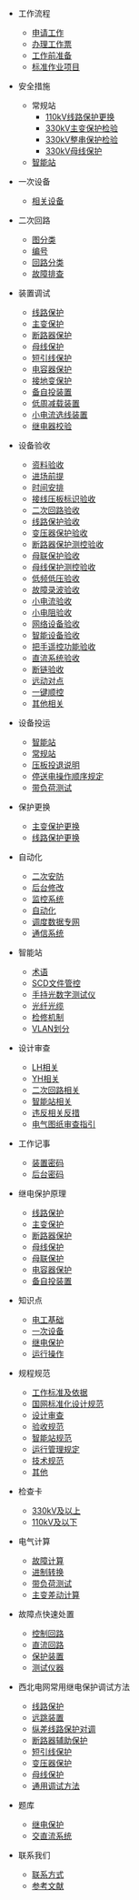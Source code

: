 * 工作流程
	* [申请工作](workflow/1.1申请工作/)  <!--注意这里是相对路径-->
	* [办理工作票](workflow/1.2办理工作票/)
	* [工作前准备](workflow/1.3工作前准备/)
	* [标准作业项目](workflow/1.4标准作业项目/)

* 安全措施
	* 常规站
		* [110kV线路保护更换](safety-measures/2.1常规站/110kV线路保护更换/)
		* [330kV主变保护检验](safety-measures/2.1常规站/330kV主变保护检验/)
		* [330kV整串保护检验](safety-measures/2.1常规站/330kV整串检验/)
		* [330kV母线保护](safety-measures/2.1常规站/330kV母线保护/)
	* [智能站](/safety-measures/2.2智能站/)

* 一次设备
	* [相关设备](/primary-equipment/)

* 二次回路
	* [图分类](/secondary-circuit/图分类/)
	* [编号](/secondary-circuit/编号/)
	* [回路分类](/secondary-circuit/回路分类/)
	* [故障排查](/secondary-circuit/故障排查/)

* 装置调试
	* [线路保护](/device-debugging/线路保护/)
	* [主变保护](/device-debugging/主变保护/)
	* [断路器保护](/device-debugging/断路器保护/)
	* [母线保护](/device-debugging/母线保护/)
	* [短引线保护](/device-debugging/短引线保护/)
	* [电容器保护](/device-debugging/电容器保护/)
	* [接地变保护](/device-debugging/接地变保护/)
	* [备自投装置](/device-debugging/备自投装置/)
	* [低周减载装置](/device-debugging/低周减载装置/)
	* [小电流选线装置](/device-debugging/小电流选线装置/)
	* [继电器校验](/device-debugging/继电器校验/)

* 设备验收
	* [资料验收](/equipment-acceptance/资料验收/)
	* [进场前提](/equipment-acceptance/进场前提/)
	* [时间安排](/equipment-acceptance/时间安排/)
	* [接线压板标识验收](/equipment-acceptance/接线、压板、标识验收/)
	* [二次回路验收](/equipment-acceptance/二次回路验收/)
	* [线路保护验收](/equipment-acceptance/线路保护验收/)
	* [变压器保护验收](/equipment-acceptance/变压器保护验收/)
	* [断路器保护测控验收](/equipment-acceptance/断路器保护测控验收/)
	* [母联保护验收](/equipment-acceptance/母联保护验收/)
	* [母线保护测控验收](/equipment-acceptance/母线保护测控验收/)
	* [低频低压验收](/equipment-acceptance/低频低压验收/)
	* [故障录波验收](/equipment-acceptance/故障录波验收/)
	* [小电流验收](/equipment-acceptance/小电流验收/)
	* [小电阻验收](/equipment-acceptance/小电阻验收/)
	* [网络设备验收](/equipment-acceptance/网络设备验收/)
	* [智能设备验收](/equipment-acceptance/智能设备验收/)
	* [把手遥控功能验收](/equipment-acceptance/把手遥控功能验收/)
	* [直流系统验收](/equipment-acceptance/直流系统验收/)
	* [断链验收](/equipment-acceptance/断链验收/)
	* [远动对点](/equipment-acceptance/远动对点/)
	* [一键顺控](/equipment-acceptance/一键顺控/)
	* [其他相关](/equipment-acceptance/其他相关/)

* 设备投运
	* [智能站](/put-into-use/智能站/)
	* [常规站](/put-into-use/常规站/)
	* [压板投退说明](/put-into-use/压板投退说明/)
	* [停送电操作顺序规定](/put-into-use/停送电操作顺序规定/)
	* [带负荷测试](/put-into-use/带负荷测试/)

* 保护更换
	* [主变保护更换](/equipment-replacement/主变保护更换/)
	* [线路保护更换](/equipment-replacement/线路保护更换/)

* 自动化
	* [二次安防](/automatic-system/二次安防/)
	* [后台修改](/automatic-system/后台修改/)
	* [监控系统](/automatic-system/监控系统/)
	* [自动化](/automatic-system/自动化/)
	* [调度数据专网](/automatic-system/调度数据专网/)
	* [通信系统](/automatic-system/通信系统/)

* 智能站
	* [术语](/smart-substation/术语/)
    * [SCD文件管控](/smart-substation/SCD文件管控/)
	* [手持光数字测试仪](/smart-substation/手持光数字测试仪/)
    * [光纤光缆](/smart-substation/光纤光缆/)
	* [检修机制](/smart-substation/检修机制/)
    * [VLAN划分](/smart-substation/VLAN划分/)

* 设计审查
	* [LH相关](/design-inspection/LH相关/)
    * [YH相关](/design-inspection/YH相关/)
	* [二次回路相关](/design-inspection/二次回路相关/)
    * [智能站相关](/design-inspection/智能站相关/)
	* [违反相关反措](/design-inspection/违反相关反措/)
    * [电气图纸审查指引](/design-inspection/电气图纸审查指引/)

* 工作记事
	* [装置密码](/work-notes/装置密码/)
    * [后台密码](/work-notes/后台密码/)

* 继电保护原理
	* [线路保护]()
	* [主变保护](/principle-of-relay-protection/主变保护/)
	* [断路器保护](/principle-of-relay-protection/断路器保护/)
	* [母线保护](/principle-of-relay-protection/母线保护/)
	* [母联保护](/principle-of-relay-protection/母联保护/)
	* [电容器保护](/principle-of-relay-protection/电容器保护/)
	* [备自投装置](/principle-of-relay-protection/备自投/)

* 知识点
	* [电工基础](/knowledge-point/电工基础/)
	* [一次设备](/knowledge-point/一次设备/)
	* [继电保护](/knowledge-point/继电保护/)
	* [运行操作](/knowledge-point/运行操作/)

* 规程规范
	* [工作标准及依据](/standards/工作标准及依据/)
	* [国网标准化设计规范](/standards/国网标准化设计规范/)
	* [设计审查](/standards/设计审查/)
	* [验收规范](/standards/验收规范/)
	* [智能站规范](/standards/智能站规范/)
	* [运行管理规定](/standards/运行管理规定/)
	* [技术规范](/standards/技术规范/)
	* [其他](/standards/其他/)

* 检查卡
	* [330kV及以上](/check-card/330kV及以上/)
	* [110kV及以下](/check-card/110kV及以下/)

* 电气计算
	* [故障计算](/calculation/故障计算/)
	* [进制转换](/calculation/进制转换/)
	* [带负荷测试](/calculation/主变保护带负荷检查/)
	* [主变差动计算](/calculation/主变差动计算)

* 故障点快速处置
	* [控制回路](/quick-disposal-of-fault-points/控制回路/)
	* [直流回路](/quick-disposal-of-fault-points/直流回路/)
	* [保护装置](/quick-disposal-of-fault-points/保护装置/)
	* [测试仪器](/quick-disposal-of-fault-points/测试仪器/)

* 西北电网常用继电保护调试方法
	* [线路保护](/device-debugging-method/线路保护/)
	* [远跳装置](/device-debugging-method/远跳装置/)
	* [纵差线路保护对调](/device-debugging-method/纵差线路保护对调/)
	* [断路器辅助保护](/device-debugging-method/断路器辅助保护/)
	* [短引线保护](/device-debugging-method/短引线保护/)
	* [变压器保护](/device-debugging-method/变压器保护/)
	* [母线保护](/device-debugging-method/母线保护/)
	* [通用调试方法](/device-debugging-method/通用调试方法/)

* 题库
	* [继电保护](/question-bank/继电保护/)
	* [交直流系统](/question-bank/交直流系统/)
* 联系我们
	* [联系方式](/contact-us/)
	* [参考文献](/contact-us/参考文献/)
